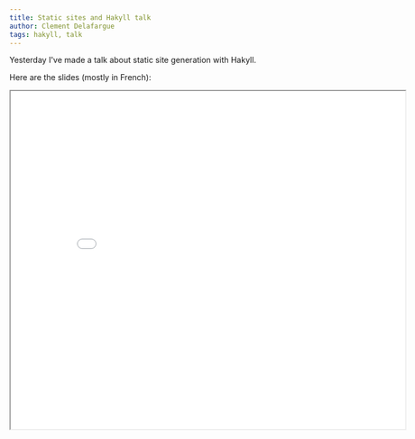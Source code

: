 ```yaml
---
title: Static sites and Hakyll talk
author: Clement Delafargue
tags: hakyll, talk
---
```


Yesterday I've made a talk about static site generation with Hakyll.

Here are the slides (mostly in French):

<iframe width="700" height="600" src="/files/embedder.html#hakyll-slides.html" allowfullscreen />

[Génération dynamique de sites statiques avec Hakyll](/files/hakyll-slides.html)
